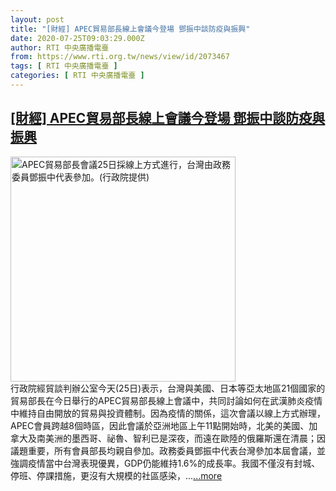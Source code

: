 ```yaml
---
layout: post
title: "[財經] APEC貿易部長線上會議今登場 鄧振中談防疫與振興"
date: 2020-07-25T09:03:29.000Z
author: RTI 中央廣播電臺
from: https://www.rti.org.tw/news/view/id/2073467
tags: [ RTI 中央廣播電臺 ]
categories: [ RTI 中央廣播電臺 ]
---
```

<!--1595667809000-->
[[財經] APEC貿易部長線上會議今登場 鄧振中談防疫與振興](https://www.rti.org.tw/news/view/id/2073467)
------

<div>
<img src="https://static.rti.org.tw/assets/thumbnails/2020/07/25/b4ec7e80cf9a0a75209d40720ce2505b.jpg" width="360" alt="APEC貿易部長會議25日採線上方式進行，台灣由政務委員鄧振中代表參加。(行政院提供)" title="APEC貿易部長會議25日採線上方式進行，台灣由政務委員鄧振中代表參加。(行政院提供)"><br>行政院經貿談判辦公室今天(25日)表示，台灣與美國、日本等亞太地區21個國家的貿易部長在今日舉行的APEC貿易部長線上會議中，共同討論如何在武漢肺炎疫情中維持自由開放的貿易與投資體制。因為疫情的關係，這次會議以線上方式辦理，APEC會員跨越8個時區，因此會議於亞洲地區上午11點開始時，北美的美國、加拿大及南美洲的墨西哥、祕魯、智利已是深夜，而遠在歐陸的俄羅斯還在清晨；因議題重要，所有會員部長均親自參加。政務委員鄧振中代表台灣參加本屆會議，並強調疫情當中台灣表現優異，GDP仍能維持1.6%的成長率。我國不僅沒有封城、停班、停課措施，更沒有大規模的社區感染，...<a target="_blank" href="https://www.rti.org.tw/news/view/id/2073467">...more</a>
</div>
